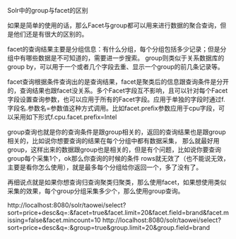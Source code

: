 Solr中的group与facet的区别

如果是简单的使用的话，那么Facet与group都可以用来进行数据的聚合查询，但是他们还是有很大的区别的。

facet的查询结果主要是分组信息：有什么分组，每个分组包括多少记录；但是分组中有哪些数据是不可知道的，需要进一步搜索。
group则类似于关系数据库的group by，可以用于一个或者几个字段去重、显示一个group的前几条记录等。

facet查询根据条件查询出的是查询结果，facet是聚类后的信息跟查询条件是分开的，查询结果也跟facet没关系。多个Facet字段互不影响，且可以针对每个Facet字段设置查询参数，也可以应用于所有的Facet字段。应用于单独的字段时通过f.字段名.参数名=参数值这种方式调用。比如facet.prefix参数应用于cpu字段，可以采用如下形式f.cpu.facet.prefix=Intel

group查询也就是你的查询条件是跟group相关的，返回的查询结果也是跟group相关的，比如说你想要查询的结果在每个分组中都有数据采集，
那么就最好用group，这样出来的数据跟group也是相关的，但是有个问题，比如说你要查询group每个采集1个，ok那么你查询的时候的条件
rows就无效了（也不能说无效，主要是看你怎么使用），就是最多每个分组给你返回一个，多了没有了。

再细说点就是如果你想查询归查询聚类归聚类，那么使用facet，如果想使用类似采集的效果，每个group分组采集多少个，那么使用group查询。

http://localhost:8080/solr/taowei/select?sort=price+desc&q=*:*&facet=true&facet.limit=20&facet.field=brand&facet.missing=false&facet.mincount=10
http://localhost:8080/solr/taowei/select?sort=price+desc&q=*:*&group=true&group.limit=20&group.field=brand